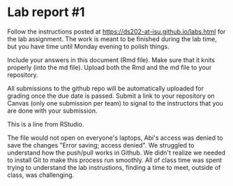 
<!-- README.md is generated from README.Rmd. Please edit the README.Rmd file -->

# Lab report \#1

Follow the instructions posted at
<https://ds202-at-isu.github.io/labs.html> for the lab assignment. The
work is meant to be finished during the lab time, but you have time
until Monday evening to polish things.

Include your answers in this document (Rmd file). Make sure that it
knits properly (into the md file). Upload both the Rmd and the md file
to your repository.

All submissions to the github repo will be automatically uploaded for
grading once the due date is passed. Submit a link to your repository on
Canvas (only one submission per team) to signal to the instructors that
you are done with your submission.

This is a line from RStudio.

The file would not open on everyone's laptops, Abi's access was denied to save the changes "Error saving; access denied".
We struggled to understand how the push/pull works in Github. 
We didn't realize we needed to install Git to make this process run smoothly. 
All of class time was spent trying to understand the lab instrustions, finding a time to meet, outside of class, was challenging.
